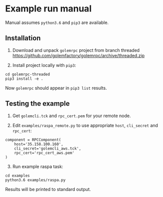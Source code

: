 # Example run manual

Manual assumes `python3.6` and `pip3` are available.

## Installation 


1. Download and unpack `golemrpc` project from branch threaded https://github.com/golemfactory/golemrpc/archive/threaded.zip

2. Install project locally with `pip3`:

```shell
cd golemrpc-threaded
pip3 install -e .
```

Now `golemrpc` should appear in `pip3 list` results.

## Testing the example

1. Get `golemcli.tck` and `rpc_cert.pem` for your remote node.

2. Edit `examples/raspa_remote.py` to use appropriate `host`, `cli_secret` and `rpc_cert`:

```
component = RPCComponent(
    host='35.158.100.160',
    cli_secret='golemcli_aws.tck',
    rpc_cert='rpc_cert_aws.pem'
)
```

3. Run example raspa task:

```shell
cd examples
python3.6 examples/raspa.py
```

Results will be printed to standard output. 

